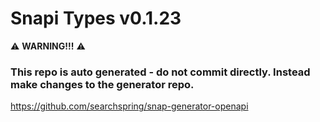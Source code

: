 # Snapi Types v0.1.23

:warning: **WARNING!!!** :warning:
### This repo is auto generated - do not commit directly. Instead make changes to the generator repo.
https://github.com/searchspring/snap-generator-openapi